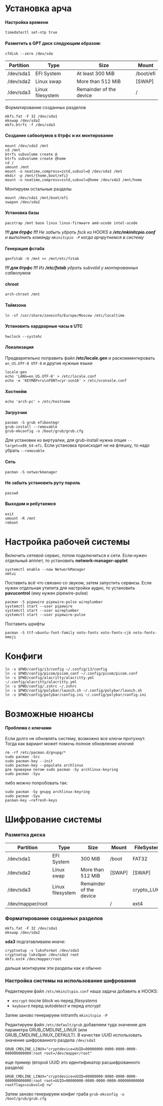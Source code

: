 # Установка арча

#### Настройка времени
```
timedatectl set-ntp true
```

#### Разметить в GPT диск следующим образом:
```
cfdisk --zero /dev/sda
```
  Partition | Type | Size | Mount
  --- | --- | --- | ---
  /dev/sda1 | EFI System | At least 300 MiB | /boot/efi
  /dev/sda2 | Linux swap | More than 512 MiB | [SWAP]
  /dev/sda3 | Linux filesystem | Remainder of the device | /

Форматирование созданных разделов
```
mkfs.fat -F 32 /dev/sda1
mkswap /dev/sda2
mkfs.btrfs -f /dev/sda3
```

#### Создание сабволумов в бтрфс и их монтирование
```
mount /dev/sda3 /mnt
cd /mnt
btrfs subvolume create @
btrfs subvolume create @home
cd /
umount /mnt
mount -o noatime,compress=zstd,subvol=@ /dev/sda3 /mnt
mkdir -p /mnt/{home,boot/efi}
mount -o noatime,compress=zstd,subvol=@home /dev/sda3 /mnt/home
```

Монтируем остальные разделы
```
mount /dev/sda1 /mnt/boot/efi
swapon /dev/sda2
```

#### Установка базы
```
pacstrap /mnt base linux linux-firmware amd-ucode intel-ucode
```
_**!!! для бтрфс !!!** Не забыть убрать fsck из HOOKS в **/etc/mkinitcpio.conf** и выполнить команду `mkinitcpio -P` когда арчрутнемся в систему_

#### Генерация фстаба
```
genfstab -U /mnt >> /mnt/etc/fstab
```
_**!!! для бтрфс !!!** Из **/etc/fstab** убрать subvolid у монтированных сабволумов_

#### chroot
```
arch-chroot /mnt
```

#### Таймзона
```
ln -sf /usr/share/zoneinfo/Europe/Moscow /etc/localtime
```

#### Установить хардварные часы в UTC
```
hwclock --systohc
```

#### Локализация
Предварительно поправить файл **/etc/locale.gen** и раскомментировать `en_US.UTF-8 UTF-8` и другие нужные языки
```
locale-gen
echo 'LANG=en_US.UTF-8' > /etc/locale.conf
echo -e 'KEYMAP=ru\nFONT=cyr-sun16' > /etc/vconsole.conf
```

#### Хостнейм
```
echo 'arch-pc' > /etc/hostname
```

#### Загрузчик
```
pacman -S grub efibootmgr
grub-install --removable
grub-mkconfig -o /boot/grub/grub.cfg
```
Для установки из виртуалки, для grub-install нужна опция `--target=x86_64-efi`. Если установка происходит не на флешку, то надо убрать `--removable`

#### Сеть
```
pacman -S networkmanager
```

#### Не забыть установить руту пароль
```
passwd
```

#### Выходим и ребутаемся
```
exit
umount -R /mnt
reboot
```

# Настройка рабочей системы

Включить сетевой сервис, потом подключиться к сети. Если нужен отдельный апплет, то установить **network-manager-applet**
```
systemctl enable --now NetworkManager
nmtui
```

Поставить всё что связано со звуком, затем запустить сервисы. Если нужен отдельная утилита для настройки аудио, то установить **pavucontrol** (ему нужен pipewire-pulse)
```
pacman -S pipewire pipewire-pulse wireplumber
systemctl start --user pipewire
systemctl start --user wireplumber
systemctl start --user pipewire-pulse
```

Поставить шрифты
```
pacman -S ttf-ubuntu-font-family noto-fonts noto-fonts-cjk noto-fonts-emoji
```

# Конфиги

```
ln -s $PWD/config/i3/config ~/.config/i3/config
ln -s $PWD/config/picom/picom.conf ~/.config/picom/picom.conf
ln -s $PWD/config/alacritty/alacritty.yml ~/.config/alacritty/alacritty.yml
ln -s $PWD/config/.zshrc ~/.zshrc
ln -s $PWD/config/polybar/launch.sh ~/.config/polybar/launch.sh
ln -s $PWD/config/polybar/config.ini ~/.config/polybar/config.ini
```

# Возможные нюансы

#### Проблема с ключами

Если долго не обновлять систему, возможно все ключи протухнут. Тогда как вариант может помочь полное обновление ключей
```
rm -rf /etc/pacman.d/gnupg/*
sudo pacman -Scc
sudo pacman-key --init
sudo pacman-key --populate archlinux
для проверки потом sudo pacman -Sy archlinux-keyring
sudo pacman -Syu
```
либо можно попробовать так:
```
sudo pacman -Sy gnupg archlinux-keyring
sudo pacman -Syu
pacman-key –refresh-keys
```

# Шифрование системы

### Разметка диска

  Partition | Type | Size | Mount | FileSystem
  --- | --- | --- | --- | ---
  /dev/sda1 | EFI System | 300 MiB | /boot | FAT32
  /dev/sda2 | Linux swap | More than 512 MiB | [SWAP] | [SWAP]
  /dev/sda3 | Linux filesystem | Remainder of the device |  | crypto_LUKS
  /dev/mapper/root |  |  | / | ext4

### Форматирование созданных разделов

```
mkfs.fat -F 32 /dev/sda1
mkswap /dev/sda2
```

**sda3** подгатавливаем иначе:
```
cryptsetup -v luksFormat /dev/sda3
cryptsetup luksOpen /dev/sda3 root
mkfs.ext4 /dev/mapper/root
```

дальше монтируем эти разделы как и обычно

### Настройка системы на использование шифрования

Редактируем файл `/etc/mkinitcpio.conf` наша задача добавить в HOOKS:
* `encrypt` после *block* но перед *filesystems*
* `keyboard` перед *autodetect* и перед *encrypt*

Затем заново генерируем initramfs `mkinitcpio -P`

Редактируем файл `/etc/default/grub` добавляем туда значение для параметра GRUB_CMDLINE_LINUX (или GRUB_CMDLINE_LINUX_DEFAULT). В качестве UUID использовать значение шифрованного раздела `/dev/sda3`
```
GRUB_CMDLINE_LINUX="cryptdevice=UUID=00000000-0000-0000-0000-000000000000:root root=/dev/mapper/root"
```
еще пример (второй UUID это идентификатор расшифрованного раздела)
```
GRUB_CMDLINE_LINUX="cryptdevice=UUID=00000000-0000-0000-0000-000000000000:root root=UUID=00000000-0000-0000-0000-000000000000 rootflags=subvol=@ rw"
```
Затем заново генерируем конфиг граба `grub-mkconfig -o /boot/grub/grub.cfg`

